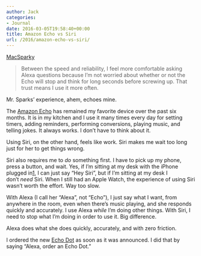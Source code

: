 ```yaml
---
author: Jack
categories:
- Journal
date: 2016-03-05T19:58:40+00:00
title: Amazon Echo vs Siri
url: /2016/amazon-echo-vs-siri/
---
```


[MacSparky][1]

> Between the speed and reliability, I feel more comfortable asking Alexa questions because I’m not worried about whether or not the Echo will stop and think for long seconds before screwing up. That trust means I use it more often.

Mr. Sparks’ experience, ahem, echoes mine.

The [Amazon Echo][2] has remained my favorite device over the past six months. It is in my kitchen and I use it many times every day for setting timers, adding reminders, performing conversions, playing music, and telling jokes. It always works. I don’t have to think about it.

Using Siri, on the other hand, feels like work. Siri makes me wait too long just for her to get things wrong.

Siri also requires me to _do_ something first. I have to pick up my phone, press a button, and wait. Yes, if I’m sitting at my desk with the iPhone plugged in<span id="fnref:185d1ab87884a11918c4e05c88ffbef7:1" class="footnote-ref"><a href="https://www.baty.net/#fn:185d1ab87884a11918c4e05c88ffbef7:1" rel="footnote">1</a></span>, I can just say “Hey Siri”, but if I’m sitting at my desk I don’t _need_ Siri. When I still had an Apple Watch, the experience of using Siri wasn’t worth the effort. Way too slow.

With Alexa (I call her “Alexa”, not “Echo”), I just say what I want, from anywhere in the room, even when there’s music playing, and she responds quickly and accurately. I use Alexa _while_ I’m doing other things. With Siri, I need to stop what I’m doing in order to use it. Big difference.

Alexa does what she does quickly, accurately, and with zero friction.

I ordered the new [Echo Dot][3] as soon as it was announced. I did that by saying “Alexa, order an Echo Dot.”

 [1]: http://macsparky.com/
 [2]: http://www.amazon.com/gp/product/B00X4WHP5E/
 [3]: http://www.amazon.com/b/?node=14047587011